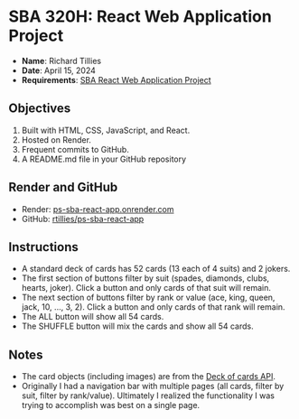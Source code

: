 # SBA 320H: React Web Application Project

* **Name**: Richard Tillies
* **Date**: April 15, 2024
* **Requirements**: 
[SBA React Web Application Project](https://ps-react-curriculum.herokuapp.com/320/project/)

## Objectives

1. Built with HTML, CSS, JavaScript, and React.
1. Hosted on Render.
1. Frequent commits to GitHub.
1. A README.md file in your GitHub repository

## Render and GitHub
* Render: [ps-sba-react-app.onrender.com](https://ps-sba-react-app.onrender.com/)
* GitHub: [rtillies/ps-sba-react-app](https://github.com/rtillies/ps-sba-react-app)

## Instructions

* A standard deck of cards has 52 cards (13 each of 4 suits) and 2 jokers.
* The first section of buttons filter by suit (spades, diamonds, clubs, hearts, joker). Click a button and only cards of that suit will remain.
* The next section of buttons filter by rank or value (ace, king, queen, jack, 10, ..., 3, 2). Click a button and only cards of that rank will remain.
* The ALL button will show all 54 cards.
* The SHUFFLE button will mix the cards and show all 54 cards.

## Notes

* The card objects (including images) are from the [Deck of cards API](https://deckofcardsapi.com/).
* Originally I had a navigation bar with multiple pages (all cards, filter by suit, filter by rank/value). Ultimately I realized the functionality I was trying to accomplish was best on a single page.
